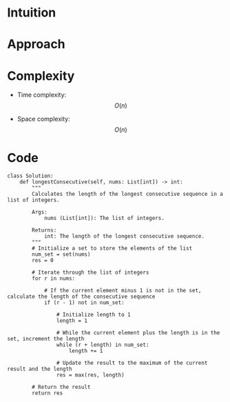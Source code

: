 # Intuition

<!-- Describe your first thoughts on how to solve this problem. -->

# Approach

<!-- Describe your approach to solving the problem. -->

# Complexity

- Time complexity: $$O(n)$$
<!-- Add your time complexity here, e.g. $$O(n)$$ -->

- Space complexity: $$O(n)$$
<!-- Add your space complexity here, e.g. $$O(n)$$ -->

# Code

```python3 []
class Solution:
    def longestConsecutive(self, nums: List[int]) -> int:
        """
        Calculates the length of the longest consecutive sequence in a list of integers.

        Args:
            nums (List[int]): The list of integers.

        Returns:
            int: The length of the longest consecutive sequence.
        """
        # Initialize a set to store the elements of the list
        num_set = set(nums)
        res = 0

        # Iterate through the list of integers
        for r in nums:

            # If the current element minus 1 is not in the set, calculate the length of the consecutive sequence
            if (r - 1) not in num_set:

                # Initialize length to 1
                length = 1

                # While the current element plus the length is in the set, increment the length
                while (r + length) in num_set:
                    length += 1

                # Update the result to the maximum of the current result and the length
                res = max(res, length)

        # Return the result
        return res
```
